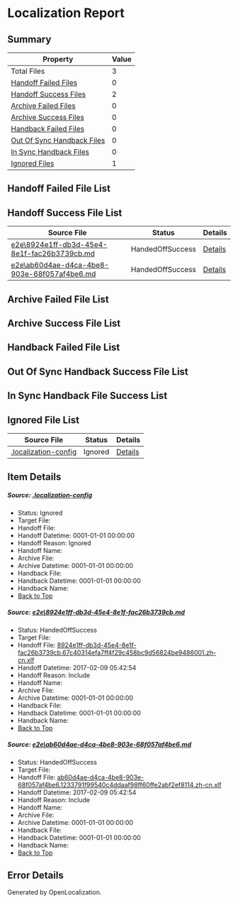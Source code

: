 # <a name='report-top'></a> Localization Report

## Summary
 Property | Value 
 -------- | ----- 
 Total Files | 3
[ Handoff Failed Files ](#handoff-failed-list)| 0
[ Handoff Success Files ](#handoff-success-list)| 2
[ Archive Failed Files ](#archive-failed-list)| 0
[ Archive Success Files ](#archive-success-list)| 0
[ Handback Failed Files ](#handback-failed-list)| 0
[ Out Of Sync Handback Files ](#outofsync-handback-success-list)| 0
[ In Sync Handback Files ](#insync-handback-success-list)| 0
[ Ignored Files ](#ignored-list)| 1

## <a name='handoff-failed-list'></a> Handoff Failed File List

## <a name='handoff-success-list'></a> Handoff Success File List
 Source File | Status | Details 
 ----------- | ------ | ------- 
 [e2e\8924e1ff-db3d-45e4-8e1f-fac26b3739cb.md](https://github.com/OpenLocalizationTestOrg/ol-test0/blob/8d38af0202a8f6aadbf22072929afee12ee8c8b3/e2e/8924e1ff-db3d-45e4-8e1f-fac26b3739cb.md) | HandedOffSuccess | [Details](#8f0d82cd17aa124814fa103291cde7b62a3694ed1)
 [e2e\ab60d4ae-d4ca-4be8-903e-68f057af4be6.md](https://github.com/OpenLocalizationTestOrg/ol-test0/blob/8d38af0202a8f6aadbf22072929afee12ee8c8b3/e2e/ab60d4ae-d4ca-4be8-903e-68f057af4be6.md) | HandedOffSuccess | [Details](#8ee45e9700985c33da4c98b286a8a1814f13b63e2)

## <a name='archive-failed-list'></a> Archive Failed File List

## <a name='archive-success-list'></a> Archive Success File List

## <a name='handback-failed-list'></a> Handback Failed File List

## <a name='outofsync-handback-success-list'></a> Out Of Sync Handback Success File List

## <a name='insync-handback-success-list'></a> In Sync Handback File Success List

## <a name='ignored-list'></a> Ignored File List
 Source File | Status | Details 
 ----------- | ------ | ------- 
 [.localization-config](https://github.com/OpenLocalizationTestOrg/ol-test0/blob/8d38af0202a8f6aadbf22072929afee12ee8c8b3/.localization-config) | Ignored | [Details](#cb0632cf59c1387fc1742bfb9fa3c47f87e2e5c90)

## Item Details
##### <a name='cb0632cf59c1387fc1742bfb9fa3c47f87e2e5c90'></a> Source: [.localization-config](https://github.com/OpenLocalizationTestOrg/ol-test0/blob/8d38af0202a8f6aadbf22072929afee12ee8c8b3/.localization-config)
* Status: Ignored
* Target File: 
* Handoff File: 
* Handoff Datetime: 0001-01-01 00:00:00
* Handoff Reason: Ignored
* Handoff Name: 
* Archive File: 
* Archive Datetime: 0001-01-01 00:00:00
* Handback File: 
* Handback Datetime: 0001-01-01 00:00:00
* Handback Name: 
* [Back to Top](#report-top)

##### <a name='8f0d82cd17aa124814fa103291cde7b62a3694ed1'></a> Source: [e2e\8924e1ff-db3d-45e4-8e1f-fac26b3739cb.md](https://github.com/OpenLocalizationTestOrg/ol-test0/blob/8d38af0202a8f6aadbf22072929afee12ee8c8b3/e2e/8924e1ff-db3d-45e4-8e1f-fac26b3739cb.md)
* Status: HandedOffSuccess
* Target File: 
* Handoff File: [8924e1ff-db3d-45e4-8e1f-fac26b3739cb.67c40314efa7ff4f29c458bc9d56824be9486001.zh-cn.xlf](https://github.com/OpenLocalizationTestOrg/ol-test0-handoff/blob/e201abb8de85160b07e93d27efc2fbb24acaf5d9/ol-handoff/OpenLocalizationTestOrg/ol-test0-zhcn/shujia/ht/8924e1ff-db3d-45e4-8e1f-fac26b3739cb.67c40314efa7ff4f29c458bc9d56824be9486001.zh-cn.xlf)
* Handoff Datetime: 2017-02-09 05:42:54
* Handoff Reason: Include
* Handoff Name: 
* Archive File: 
* Archive Datetime: 0001-01-01 00:00:00
* Handback File: 
* Handback Datetime: 0001-01-01 00:00:00
* Handback Name: 
* [Back to Top](#report-top)

##### <a name='8ee45e9700985c33da4c98b286a8a1814f13b63e2'></a> Source: [e2e\ab60d4ae-d4ca-4be8-903e-68f057af4be6.md](https://github.com/OpenLocalizationTestOrg/ol-test0/blob/8d38af0202a8f6aadbf22072929afee12ee8c8b3/e2e/ab60d4ae-d4ca-4be8-903e-68f057af4be6.md)
* Status: HandedOffSuccess
* Target File: 
* Handoff File: [ab60d4ae-d4ca-4be8-903e-68f057af4be6.1233791f99540c4ddaaf98ff60ffe2abf2ef8114.zh-cn.xlf](https://github.com/OpenLocalizationTestOrg/ol-test0-handoff/blob/e201abb8de85160b07e93d27efc2fbb24acaf5d9/ol-handoff/OpenLocalizationTestOrg/ol-test0-zhcn/shujia/ht/ab60d4ae-d4ca-4be8-903e-68f057af4be6.1233791f99540c4ddaaf98ff60ffe2abf2ef8114.zh-cn.xlf)
* Handoff Datetime: 2017-02-09 05:42:54
* Handoff Reason: Include
* Handoff Name: 
* Archive File: 
* Archive Datetime: 0001-01-01 00:00:00
* Handback File: 
* Handback Datetime: 0001-01-01 00:00:00
* Handback Name: 
* [Back to Top](#report-top)


## Error Details

Generated by OpenLocalization.
